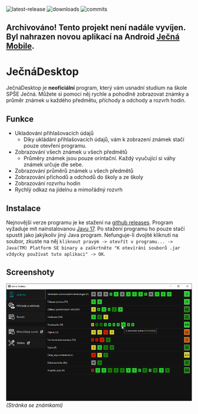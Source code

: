 ![latest-release](https://badgen.net/github/release/Tomasan7/JecnaDesktop) ![downloads](https://badgen.net/github/assets-dl/Tomasan7/JecnaDesktop) ![commits](https://badgen.net/github/commits/Tomasan7/JecnaDesktop/main)
## Archivováno! Tento projekt není nadále vyvíjen. Byl nahrazen novou aplikací na Android [Ječná Mobile](https://play.google.com/store/apps/details?id=me.tomasan7.jecnamobile).

# JečnáDesktop

JečnáDesktop je **neoficiální** program, který vám usnadní studium na škole SPŠE Ječná. Můžete si pomocí něj rychle a pohodlně zobrazovat známky a průměr známek u každého předmětu, příchody a odchody a rozvrh hodin.

## Funkce

- Ukladování přihlašovacích údajů
  - Díky ukládání přihlašovacích údajů, vám k zobrazení známek stačí pouze otevření programu.
- Zobrazování všech známek u všech předmětů
  - Průměry známek jsou pouze orintační. Každý vyučující si váhy známek určuje dle sebe.
- Zobrazování průměrů známek u všech předmětů
- Zobrazování příchodů a odchodů do školy a ze školy
- Zobrazování rozvrhu hodin
- Rychlý odkaz na jídelnu a mimořádný rozvrh

## Instalace

Nejnovější verze programu je ke stažení na [github releases](https://github.com/Tomasan7/JecnaDesktop/releases). Program vyžaduje mít nainstalovanou [Javu 17](https://www.oracle.com/java/technologies/downloads/#jdk17-windows). Po stažení programu ho pouze stačí spustit jako jakýkoliv jiný Java program. Nefunguje-li dvojité kliknutí na soubor, zkuste na něj `kliknout pravým -> otevřít v programu... -> Java(TM) Platform SE binary a zaškrtněte "K otevírání souborů .jar vždycky používat tuto aplikaci" -> OK`.

## Screenshoty

![grades-subpage-screenshot](github/screenshots/grades-subpage.png)
_(Stránka se známkami)_